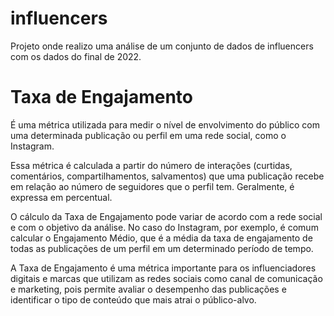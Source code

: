 # influencers
Projeto onde realizo uma análise de um conjunto de dados de influencers com os dados do final de 2022.

# Taxa de Engajamento

É uma métrica utilizada para medir o nível de envolvimento do público com uma determinada publicação ou perfil em uma rede social, como o Instagram.

Essa métrica é calculada a partir do número de interações (curtidas, comentários, compartilhamentos, salvamentos) que uma publicação recebe em relação ao número de seguidores que o perfil tem. Geralmente, é expressa em percentual.

O cálculo da Taxa de Engajamento pode variar de acordo com a rede social e com o objetivo da análise. No caso do Instagram, por exemplo, é comum calcular o Engajamento Médio, que é a média da taxa de engajamento de todas as publicações de um perfil em um determinado período de tempo.

A Taxa de Engajamento é uma métrica importante para os influenciadores digitais e marcas que utilizam as redes sociais como canal de comunicação e marketing, pois permite avaliar o desempenho das publicações e identificar o tipo de conteúdo que mais atrai o público-alvo.
